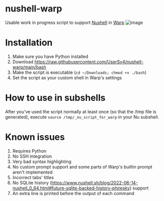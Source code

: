 # nushell-warp
Usable work in progress script to support [Nushell](https://github.com/nushell/nushell) in [Warp](https://github.com/warpdotdev/Warp/)
![image](https://github.com/UserSv4/nushell-warp/assets/70157095/aaf9b498-ceee-4378-8e8b-b15856fb4086)

# Installation
1. Make sure you have Python installed
2. Download https://raw.githubusercontent.com/UserSv4/nushell-warp/main/bash
3. Make the script is executable (`cd ~/Downloads; chmod +x ./bash`)
4. Set the script as your custom shell in Warp's settings
# How to use in subshells
After you've used the script normally at least once (so that the /tmp file is generated), execute `source /tmp/_nu_script_for_warp` in your Nu subshell.
# Known issues
1. Requires Python
2. No SSH integration
3. Very bad syntax highlighting
4. No custom prompt support and some parts of Warp's builtin prompt aren't implemented
5. Incorrect tabs' titles
6. No SQLite history (https://www.nushell.sh/blog/2022-06-14-nushell_0_64.html#future-sqlite-backed-history-phiresky) support
7. An extra line is printed before the output of each command
